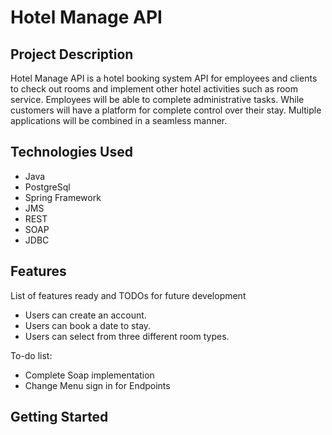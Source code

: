 # Hotel Manage API

## Project Description
Hotel Manage API is a hotel booking system API for employees and clients to check out rooms and implement other hotel activities such as room service. Employees will be able to complete administrative tasks. While customers will have a platform for complete control over their stay. Multiple applications will be combined in a seamless manner.

## Technologies Used

* Java
* PostgreSql
* Spring Framework
* JMS 
* REST
* SOAP
* JDBC

## Features

List of features ready and TODOs for future development
* Users can create an account.
* Users can book a date to stay.
* Users can select from three different room types.

To-do list:
* Complete Soap implementation
* Change Menu sign in for Endpoints

## Getting Started
   


